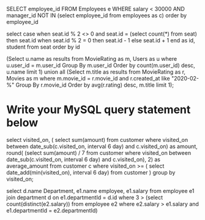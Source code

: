 SELECT employee_id
FROM Employees e
WHERE
    salary < 30000 AND manager_id NOT IN (select employee_id from employees as c)
order by employee_id

select
  case
    when seat.id % 2 <> 0 and seat.id = (select count(*) from seat) then seat.id
    when seat.id % 2 = 0 then seat.id - 1
    else
      seat.id + 1
    end as id,
    student
from seat
order by id

(Select u.name as results 
from MovieRating as m, Users as u 
where u.user_id = m.user_id Group By m.user_id 
Order by count(m.user_id) desc, u.name limit 1)
union all
(Select m.title as results
from MovieRating as r, Movies as m
where m.movie_id = r.movie_id 
and r.created_at like "2020-02-%"
Group By r.movie_id 
Order by avg(r.rating) desc, m.title limit 1);

# Write your MySQL query statement below
select
    visited_on,
    (
        select sum(amount)
        from customer
        where visited_on between date_sub(c.visited_on, interval 6 day) and c.visited_on)
        as amount,
    round(
        (select sum(amount) / 7
        from customer
        where visited_on between date_sub(c.visited_on, interval 6 day) and c.visited_on), 2)
    as average_amount
from customer c
where visited_on >= (
    select date_add(min(visited_on), interval 6 day)
    from customer
)
group by visited_on;

select d.name Department, e1.name employee, e1.salary
from employee e1
join department d
on e1.departmentId = d.id
where 3 > (select count(distinct(e2.salary))
            from employee e2
            where e2.salary > e1.salary
            and e1.departmentId = e2.departmentId)
